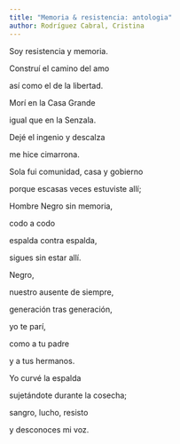 ```yaml
---
title: "Memoria & resistencia: antologia"
author: Rodríguez Cabral, Cristina
---
```

<div data-schema-version="8"><p>Soy resistencia y memoria.</p> <p>Construí el camino del amo</p> <p>así como el de la libertad.</p> <p>Morí en la Casa Grande</p> <p>igual que en la Senzala.</p> <p>Dejé el ingenio y descalza</p> <p>me hice cimarrona.</p> <p>Sola fui comunidad, casa y gobierno</p> <p>porque escasas veces estuviste allí;</p> <p>Hombre Negro sin memoria,</p> <p>codo a codo</p> <p>espalda contra espalda,</p> <p>sigues sin estar allí. </p> <p>Negro,</p> <p>nuestro ausente de siempre,</p> <p>generación tras generación,</p> <p>yo te parí,</p> <p>como a tu padre</p> <p>y a tus hermanos.</p> <p>Yo curvé la espalda</p> <p>sujetándote durante la cosecha;</p> <p>sangro, lucho, resisto</p> <p>y desconoces mi voz.</p> </div>
